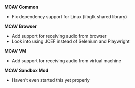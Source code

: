 **MCAV Common**
- Fix dependency support for Linux (libgtk shared library)

**MCAV Browser**
- Add support for receiving audio from browser
- Look into using JCEF instead of Selenium and Playwright

**MCAV VM**
- Add support for receiving audio from virtual machine

**MCAV Sandbox Mod**
- Haven't even started this yet properly